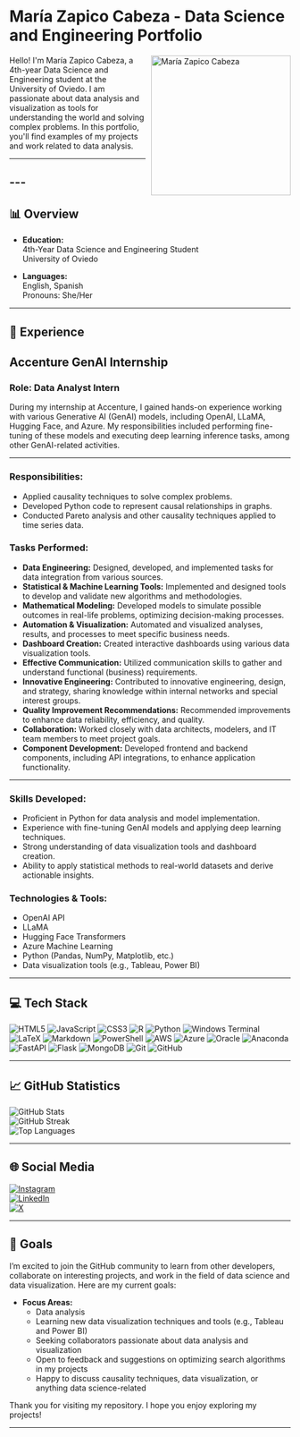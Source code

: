 # María Zapico Cabeza - Data Science and Engineering Portfolio


<p>
  <img src="https://cdn.discordapp.com/attachments/980785854714900564/1300191426319220756/9da4bf674497c26187f5c08869f187bf.png?ex=672099e0&is=671f4860&hm=346217efbf5a0ad754eed5fe008669bffb4242b35a7bdb7c695683e54d616f6f&" align="right" alt="María Zapico Cabeza" style="width: 250px; height: auto; margin-left: 10px;"/>
  
  Hello! I'm María Zapico Cabeza, a 4th-year Data Science and Engineering student at the University of Oviedo. I am passionate about data analysis and visualization as tools for understanding the world and solving complex problems. In this portfolio, you'll find examples of my projects and work related to data analysis. 
    </p>


---
**---**
---
## 📊 Overview

- **Education:**  
  4th-Year Data Science and Engineering Student  
  University of Oviedo

- **Languages:**  
  English, Spanish  
  Pronouns: She/Her

---
## 💼 Experience
## Accenture GenAI Internship

### Role: Data Analyst Intern

During my internship at Accenture, I gained hands-on experience working with various Generative AI (GenAI) models, including OpenAI, LLaMA, Hugging Face, and Azure. My responsibilities included performing fine-tuning of these models and executing deep learning inference tasks, among other GenAI-related activities.

---

### Responsibilities:
- Applied causality techniques to solve complex problems.
- Developed Python code to represent causal relationships in graphs.
- Conducted Pareto analysis and other causality techniques applied to time series data.

### Tasks Performed:
- **Data Engineering:** Designed, developed, and implemented tasks for data integration from various sources.
- **Statistical & Machine Learning Tools:** Implemented and designed tools to develop and validate new algorithms and methodologies.
- **Mathematical Modeling:** Developed models to simulate possible outcomes in real-life problems, optimizing decision-making processes.
- **Automation & Visualization:** Automated and visualized analyses, results, and processes to meet specific business needs.
- **Dashboard Creation:** Created interactive dashboards using various data visualization tools.
- **Effective Communication:** Utilized communication skills to gather and understand functional (business) requirements.
- **Innovative Engineering:** Contributed to innovative engineering, design, and strategy, sharing knowledge within internal networks and special interest groups.
- **Quality Improvement Recommendations:** Recommended improvements to enhance data reliability, efficiency, and quality.
- **Collaboration:** Worked closely with data architects, modelers, and IT team members to meet project goals.
- **Component Development:** Developed frontend and backend components, including API integrations, to enhance application functionality.

---

### Skills Developed:
- Proficient in Python for data analysis and model implementation.
- Experience with fine-tuning GenAI models and applying deep learning techniques.
- Strong understanding of data visualization tools and dashboard creation.
- Ability to apply statistical methods to real-world datasets and derive actionable insights.

### Technologies & Tools:
- OpenAI API
- LLaMA
- Hugging Face Transformers
- Azure Machine Learning
- Python (Pandas, NumPy, Matplotlib, etc.)
- Data visualization tools (e.g., Tableau, Power BI)

---

## 💻 Tech Stack

![HTML5](https://img.shields.io/badge/html5-%23E34F26.svg?style=flat&logo=html5&logoColor=white) ![JavaScript](https://img.shields.io/badge/javascript-%23323330.svg?style=flat&logo=javascript&logoColor=%23F7DF1E) ![CSS3](https://img.shields.io/badge/css3-%231572B6.svg?style=flat&logo=css3&logoColor=white) ![R](https://img.shields.io/badge/r-%23276DC3.svg?style=flat&logo=r&logoColor=white) ![Python](https://img.shields.io/badge/python-3670A0?style=flat&logo=python&logoColor=ffdd54) ![Windows Terminal](https://img.shields.io/badge/Windows%20Terminal-%234D4D4D.svg?style=flat&logo=windows-terminal&logoColor=white) ![LaTeX](https://img.shields.io/badge/latex-%23008080.svg?style=flat&logo=latex&logoColor=white) ![Markdown](https://img.shields.io/badge/markdown-%23000000.svg?style=flat&logo=markdown&logoColor=white) ![PowerShell](https://img.shields.io/badge/PowerShell-%235391FE.svg?style=flat&logo=powershell&logoColor=white) ![AWS](https://img.shields.io/badge/AWS-%23FF9900.svg?style=flat&logo=amazon-aws&logoColor=white) ![Azure](https://img.shields.io/badge/azure-%230072C6.svg?style=flat&logo=microsoftazure&logoColor=white) ![Oracle](https://img.shields.io/badge/Oracle-F80000?style=flat&logo=oracle&logoColor=white) ![Anaconda](https://img.shields.io/badge/Anaconda-%2344A833.svg?style=flat&logo=anaconda&logoColor=white) ![FastAPI](https://img.shields.io/badge/FastAPI-005571?style=flat&logo=fastapi) ![Flask](https://img.shields.io/badge/flask-%23000.svg?style=flat&logo=flask&logoColor=white) ![MongoDB](https://img.shields.io/badge/MongoDB-%234ea94b.svg?style=flat&logo=mongodb&logoColor=white) ![Git](https://img.shields.io/badge/git-%23F05033.svg?style=flat&logo=git&logoColor=white) ![GitHub](https://img.shields.io/badge/github-%23121011.svg?style=flat&logo=github&logoColor=white)

---

## 📈 GitHub Statistics

![GitHub Stats](https://github-readme-stats.vercel.app/api?username=MZapicoCabeza&theme=dracula&hide_border=false&include_all_commits=true&count_private=true)<br/>
![GitHub Streak](https://github-readme-streak-stats.herokuapp.com/?user=MZapicoCabeza&theme=dracula&hide_border=false)<br/>
![Top Languages](https://github-readme-stats.vercel.app/api/top-langs/?username=MZapicoCabeza&theme=dracula&hide_border=false&include_all_commits=true&count_private=true&layout=compact)

---

## 🌐 Social Media

[![Instagram](https://img.shields.io/badge/Instagram-%23E4405F.svg?logo=Instagram&logoColor=white)](https://instagram.com/_memeri)  
[![LinkedIn](https://img.shields.io/badge/LinkedIn-%230077B5.svg?logo=linkedin&logoColor=white)](https://www.linkedin.com/in/maria-zapico-cabeza-5b2bb9232/)  
[![X](https://img.shields.io/badge/X-black.svg?logo=X&logoColor=white)](https://x.com/_memerii) 

---

## 🎯 Goals

I’m excited to join the GitHub community to learn from other developers, collaborate on interesting projects, and work in the field of data science and data visualization. Here are my current goals:

- **Focus Areas:**
  - Data analysis
  - Learning new data visualization techniques and tools (e.g., Tableau and Power BI)
  - Seeking collaborators passionate about data analysis and visualization
  - Open to feedback and suggestions on optimizing search algorithms in my projects
  - Happy to discuss causality techniques, data visualization, or anything data science-related

Thank you for visiting my repository. I hope you enjoy exploring my projects!

---

